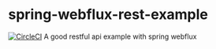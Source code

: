 # spring-webflux-rest-example 
[![CircleCI](https://circleci.com/gh/shayandaneshvar/spring-webflux-rest-example.svg?style=svg)](https://circleci.com/gh/shayandaneshvar/spring-webflux-rest-example)
A good restful api example with spring webflux
